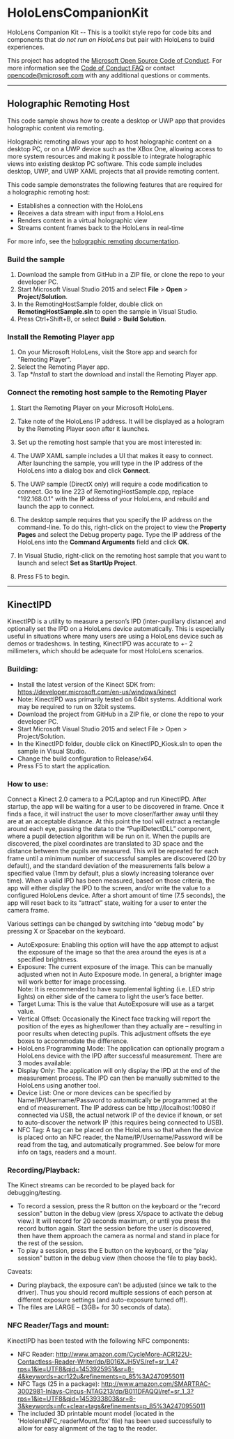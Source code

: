 # HoloLensCompanionKit
HoloLens Companion Kit -- This is a toolkit style repo for code bits and components that *do not run on HoloLens* but pair with HoloLens to build experiences.

This project has adopted the [Microsoft Open Source Code of Conduct](https://opensource.microsoft.com/codeofconduct/). 
For more information see the [Code of Conduct FAQ](https://opensource.microsoft.com/codeofconduct/faq/) or contact [opencode@microsoft.com](mailto:opencode@microsoft.com) with any additional questions or comments.

---

## Holographic Remoting Host

This code sample shows how to create a desktop or UWP app that provides holographic content via remoting.  

Holographic remoting allows your app to host holographic content on a desktop PC, or on a UWP device such as 
the XBox One, allowing access to more system resources and making it possible to integrate holographic views 
into existing desktop PC software. This code sample includes desktop, UWP, and UWP XAML projects that all 
provide remoting content.

This code sample demonstrates the following features that are required for a holographic remoting host:

  * Establishes a connection with the HoloLens
  * Receives a data stream with input from a HoloLens
  * Renders content in a virtual holographic view
  * Streams content frames back to the HoloLens in real-time

For more info, see the [holographic remoting documentation](http://developer.microsoft.com/windows/holographic/Add_holographic_remoting).

### Build the sample

1. Download the sample from GitHub in a ZIP file, or clone the repo to your developer PC.
2. Start Microsoft Visual Studio 2015 and select **File** \> **Open** \> **Project/Solution**.
3. In the RemotingHostSample folder, double click on **RemotingHostSample.sln** to open the sample in Visual Studio.
4. Press Ctrl+Shift+B, or select **Build** \> **Build Solution**.

### Install the Remoting Player app

1. On your Microsoft HoloLens, visit the Store app and search for "Remoting Player".
2. Select the Remoting Player app.
3. Tap **Install* to start the download and install the Remoting Player app.

### Connect the remoting host sample to the Remoting Player

1. Start the Remoting Player on your Microsoft HoloLens.
2. Take note of the HoloLens IP address. It will be displayed as a hologram by the Remoting Player soon after it launches.
3. Set up the remoting host sample that you are most interested in:

  1. The UWP XAML sample includes a UI that makes it easy to connect. After launching the sample, you will type in the IP address of the HoloLens into a dialog box and click **Connect**.
  2. The UWP sample (DirectX only) will require a code modification to connect. Go to line 223 of RemotingHostSample.cpp, replace "192.168.0.1" with the IP address of your HoloLens, and rebuild and launch the app to connect.
  3. The desktop sample requires that you specify the IP address on the command-line. To do this, right-click on the project to view the **Property Pages** and select the Debug property page. Type the IP address of the HoloLens into the **Command Arguments** field and click **OK**.

4. In Visual Studio, right-click on the remoting host sample that you want to launch and select **Set as StartUp Project**.
5. Press F5 to begin.


---


## KinectIPD

KinectIPD is a utility to measure a person’s IPD (inter-pupillary distance) and optionally set the IPD on a HoloLens device automatically.  This is especially useful in situations where many users are using a HoloLens device such as demos or tradeshows.  In testing, KinectIPD was accurate to +- 2 millimeters, which should be adequate for most HoloLens scenarios.

### Building:
- Install the latest version of the Kinect SDK from: https://developer.microsoft.com/en-us/windows/kinect 
- Note: KinectIPD was primarily tested on 64bit systems.  Additional work may be required to run on 32bit systems.
 - Download the project from GitHub in a ZIP file, or clone the repo to your developer PC.
 - Start Microsoft Visual Studio 2015 and select File > Open > Project/Solution.
 - In the KinectIPD folder, double click on KinectIPD_Kiosk.sln to open the sample in Visual Studio.
 - Change the build configuration to Release/x64.
 - Press F5 to start the application.

### How to use:
Connect a Kinect 2.0 camera to a PC/Laptop and run KinectIPD.  After startup, the app will be waiting for a user to be discovered in frame.  Once it finds a face, it will instruct the user to move closer/farther away until they are at an acceptable distance.  At this point the tool will extract a rectangle around each eye, passing the data to the “PupilDetectDLL” component, where a pupil detection algorithm will be run on it.  When the pupils are discovered, the pixel coordinates are translated to 3D space and the distance between the pupils are measured.  This will be repeated for each frame until a minimum number of successful samples are discovered (20 by default), and the standard deviation of the measurements falls below a specified value (1mm by default, plus a slowly increasing tolerance over time).  When a valid IPD has been measured, based on those criteria, the app will either display the IPD to the screen, and/or write the value to a configured HoloLens device.  After a short amount of time (7.5 seconds), the app will reset back to its “attract” state, waiting for a user to enter the camera frame.

Various settings can be changed by switching into “debug mode” by pressing X or Spacebar on the keyboard.

- AutoExposure:  Enabling this option will have the app attempt to adjust the exposure of the image so that the area around the eyes is at a specified brightness.
- Exposure: The current exposure of the image.  This can be manually adjusted when not in Auto Exposure mode. In general, a brighter image will work better for image processing.  
    Note: It is recommended to have supplemental lighting (i.e. LED strip lights) on either side of the camera to light the user’s face better.
- Target Luma:  This is the value that AutoExposure will use as a target value. 
- Vertical Offset: Occasionally the Kinect face tracking will report the position of the eyes as higher/lower than they actually are – resulting in poor results when detecting pupils.  This adjustment offsets the eye boxes to accommodate the difference.
- HoloLens Programming Mode:  The application can optionally program a HoloLens device with the IPD after successful measurement. There are 3 modes available:
 -  Display Only:  The application will only display the IPD at the end of the measurement process.  The IPD can then be manually submitted to the HoloLens using another tool.
 -  Device List:  One or more devices can be specified by Name/IP/Username/Password to automatically be programmed at the end of measurement.  The IP address can be http://localhost:10080 if connected via USB, the actual network IP of the device if known, or set to auto-discover the network IP (this requires being connected to USB).
 - NFC Tag:  A tag can be placed on the HoloLens so that when the device is placed onto an NFC reader, the Name/IP/Username/Password will be read from the tag, and automatically programmed.  See below for more info on tags, readers and a mount.

### Recording/Playback:
The Kinect streams can be recorded to be played back for debugging/testing.
- To record a session, press the R button on the keyboard or the “record session” button in the debug view (press X/space to activate the debug view.)  It will record for 20 seconds maximum, or until you press the record button again.  Start the session before the user is discovered, then have them approach the camera as normal and stand in place for the rest of the session.
- To play a session, press the E button on the keyboard, or the “play session” button in the debug view (then choose the file to play back).

Caveats:
- During playback, the exposure can’t be adjusted (since we talk to the driver).  Thus you should record multiple sessions of each person at different exposure settings (and auto-exposure turned off).
- The files are LARGE – (3GB+ for 30 seconds of data).  


### NFC Reader/Tags and mount:
KinectIPD has been tested with the following NFC components:
- NFC Reader: 
    http://www.amazon.com/CycleMore-ACR122U-Contactless-Reader-Writer/dp/B016XJH5VS/ref=sr_1_4?rps=1&ie=UTF8&qid=1453925951&sr=8-4&keywords=acr122u&refinements=p_85%3A2470955011
- NFC Tags (25 in a package):
    http://www.amazon.com/SMARTRAC-3002981-Inlays-Circus-NTAG213/dp/B011DFAQQI/ref=sr_1_3?rps=1&ie=UTF8&qid=1453933803&sr=8-3&keywords=nfc+clear+tags&refinements=p_85%3A2470955011
- The included 3D printable mount model (located in the 'HololensNFC_readerMount.fbx' file) has been used successfully to allow for easy alignment of the tag to the reader.   
